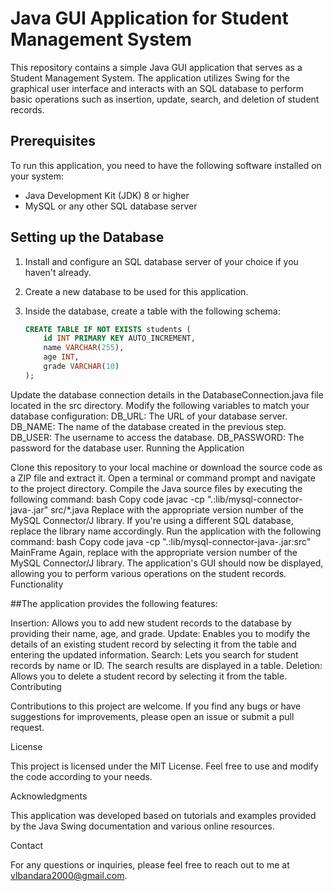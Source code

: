 # Java GUI Application for Student Management System

This repository contains a simple Java GUI application that serves as a Student Management System. The application utilizes Swing for the graphical user interface and interacts with an SQL database to perform basic operations such as insertion, update, search, and deletion of student records.

## Prerequisites
To run this application, you need to have the following software installed on your system:
- Java Development Kit (JDK) 8 or higher
- MySQL or any other SQL database server

## Setting up the Database
1. Install and configure an SQL database server of your choice if you haven't already.
2. Create a new database to be used for this application.
3. Inside the database, create a table with the following schema:

   ```sql
   CREATE TABLE IF NOT EXISTS students (
       id INT PRIMARY KEY AUTO_INCREMENT,
       name VARCHAR(255),
       age INT,
       grade VARCHAR(10)
   );


Update the database connection details in the DatabaseConnection.java file located in the src directory. Modify the following variables to match your database configuration:
DB_URL: The URL of your database server.
DB_NAME: The name of the database created in the previous step.
DB_USER: The username to access the database.
DB_PASSWORD: The password for the database user.
Running the Application

Clone this repository to your local machine or download the source code as a ZIP file and extract it.
Open a terminal or command prompt and navigate to the project directory.
Compile the Java source files by executing the following command:
bash
Copy code
javac -cp ".:lib/mysql-connector-java-<version>.jar" src/*.java
Replace <version> with the appropriate version number of the MySQL Connector/J library. If you're using a different SQL database, replace the library name accordingly.
Run the application with the following command:
bash
Copy code
java -cp ".:lib/mysql-connector-java-<version>.jar:src" MainFrame
Again, replace <version> with the appropriate version number of the MySQL Connector/J library.
The application's GUI should now be displayed, allowing you to perform various operations on the student records.
Functionality

##The application provides the following features:

Insertion: Allows you to add new student records to the database by providing their name, age, and grade.
Update: Enables you to modify the details of an existing student record by selecting it from the table and entering the updated information.
Search: Lets you search for student records by name or ID. The search results are displayed in a table.
Deletion: Allows you to delete a student record by selecting it from the table.
Contributing

Contributions to this project are welcome. If you find any bugs or have suggestions for improvements, please open an issue or submit a pull request.

License

This project is licensed under the MIT License. Feel free to use and modify the code according to your needs.

Acknowledgments

This application was developed based on tutorials and examples provided by the Java Swing documentation and various online resources.

Contact

For any questions or inquiries, please feel free to reach out to me at vlbandara2000@gmail.com.

